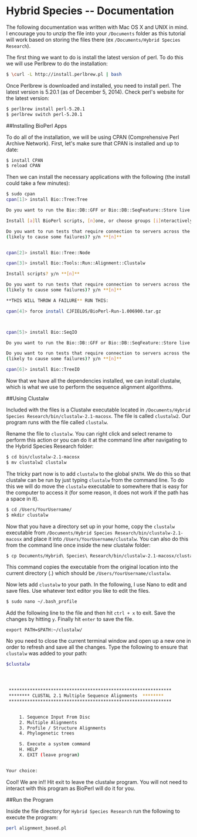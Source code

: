 Hybrid Species -- Documentation
==============================================

The following documentation was written with Mac OS X and UNIX in mind. I encourage you to unzip the file into your `/Documents` folder as this tutorial will work based on storing the files there (ex `/Documents/Hybrid Species Research`).

The first thing we want to do is install the latest version of perl. To do this we will use Perlbrew to do the installation:

```bash
$ \curl -L http://install.perlbrew.pl | bash
```

Once Perlbrew is downloaded and installed, you need to install perl. The latest version is 5.20.1 (as of December 5, 2014). Check perl's website for the latest version:

```bash
$ perlbrew install perl-5.20.1
$ perlbrew switch perl-5.20.1
```




##Installing BioPerl Apps

To do all of the installation, we will be using CPAN (Comprehensive Perl Archive Network). First, let's make sure that CPAN is installed and up to date:

```bash
$ install CPAN
$ reload CPAN
```

Then we can install the necessary applications with the following (the install could take a few minutes):

```bash
$ sudo cpan
cpan[1]> install Bio::Tree:Tree

Do you want to run the Bio::DB::GFF or Bio::DB::SeqFeature::Store live database tests? y/n **[n]** 

Install [a]ll BioPerl scripts, [n]one, or choose groups [i]nteractively? **[a]**

Do you want to run tests that require connection to servers across the internet
(likely to cause some failures)? y/n **[n]**


cpan[2]> install Bio::Tree::Node

cpan[3]> install Bio::Tools::Run::Alignment::Clustalw

Install scripts? y/n **[n]**

Do you want to run tests that require connection to servers across the internet
(likely to cause some failures)? y/n **[n]**

**THIS WILL THROW A FAILURE** RUN THIS:

cpan[4]> force install CJFIELDS/BioPerl-Run-1.006900.tar.gz



cpan[5]> install Bio::SeqIO

Do you want to run the Bio::DB::GFF or Bio::DB::SeqFeature::Store live database tests? y/n **[n]**

Do you want to run tests that require connection to servers across the internet
(likely to cause some failures)? y/n **[n]**

cpan[6]> install Bio::TreeIO
```

Now that we have all the dependencies installed, we can install clustalw, which is what we use to perform the sequence alignment algorithms. 


##Using Clustalw 

Included with the files is a Clustalw executable located in `/Documents/Hybrid Species Research/bin/clustalw-2.1-macosx`. The file is called `clustalw2`. Our program runs with the file called `clustalw`. 

Rename the file to `clustalw`. You can right click and select rename to perform this action or you can do it at the command line after navigating to the Hybrid Species Research folder:

```bash
$ cd bin/clustalw-2.1-macosx
$ mv clustalw2 clustalw
```

The tricky part now is to add `clustalw` to the global `$PATH`. We do this so that clustalw can be run by just typing `clustalw` from the command line. To do this we will do move the `clustalw` executable to somewhere that is easy for the computer to access it (for some reason, it does not work if the path has a space in it). 

```bash
$ cd /Users/YourUsername/
$ mkdir clustalw
```

Now that you have a directory set up in your home, copy the `clustalw` executable from `/Documents/Hybrid Species Research/bin/clustalw-2.1-macosx` and place it into `/Users/YourUsername/clustalw`. You can also do this from the command line once inside the new clustalw folder:

```bash
$ cp Documents/Hybrid\ Species\ Research/bin/clustalw-2.1-macosx/clustalw .
```

This command copies the executable from the original location into the current directory (.) which should be `/Users/YourUsername/clustalw`.

Now lets add `clustalw` to your path. In the following, I use Nano to edit and save files. Use whatever text editor you like to edit the files.

```bash
$ sudo nano ~/.bash_profile
```

Add the following line to the file and then hit `ctrl + x` to exit. Save the changes by hitting `y`. Finally hit `enter` to save the file.

```
export PATH=$PATH:~/clustalw/
```

No you need to close the current terminal window and open up a new one in order to refresh and save all the changes. Type the following to ensure that `clustalw` was added to your path:

```bash
$clustalw




 **************************************************************
 ******** CLUSTAL 2.1 Multiple Sequence Alignments  ********
 **************************************************************


     1. Sequence Input From Disc
     2. Multiple Alignments
     3. Profile / Structure Alignments
     4. Phylogenetic trees

     S. Execute a system command
     H. HELP
     X. EXIT (leave program)


Your choice: 
```

Cool! We are in!! Hit exit to leave the clustalw program. You will not need to interact with this program as BioPerl will do it for you.


##Run the Program

Inside the file directory for `Hybrid Species Research` run the following to execute the program:

```bash
perl alignment_based.pl
```




